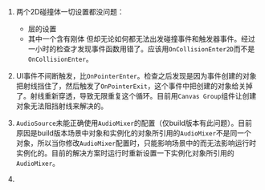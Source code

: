 1. 两个2D碰撞体一切设置都没问题：
	- 层的设置
	- 其中一个含有刚体
	但却无论如何都无法出发碰撞事件和触发器事件。经过一小时的检查才发现事件函数用错了。应该用`OnCollisionEnter2D`而不是`OnCollisionEnter`。

2. UI事件不间断触发，比`OnPointerEnter`。检查之后发现是因为事件创建的对象把射线挡住了，然后触发了`OnPointerExit`，这个事件中把创建的对象给关掉了。射线重新穿透，导致无限重复这个循环。目前用`Canvas Group`组件让创建对象无法阻挡射线来解决的。

3. `AudioSource`未能正确使用`AudioMixer`的配置（仅build版本有此问题）。目前原因是build版本场景中对象和实例化的对象所引用的`AudioMixer`不是同一个对象，所以当你修改`AudioMixer`配置时，只能影响场景中的而无法影响运行时实例化的。目前的解决方案时运行时重新设置一下实例化对象所引用的`AudioMixer`。
4. 
